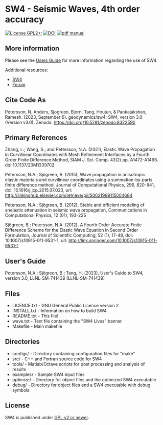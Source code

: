 SW4 - Seismic Waves, 4th order accuracy
===========================================================
[![License GPL2+:](https://img.shields.io/badge/License-GPL%202%2B-red)](https://github.com/geodynamics/sw4/blob/master/LICENSE.txt)
[![DOI](https://zenodo.org/badge/DOI/10.5281/zenodo.8322590.svg)](https://doi.org/10.5281/zenodo.8322590)
[![pdf manual](https://img.shields.io/badge/get-PDF-green.svg)](https://github.com/geodynamics/sw4/blob/master/doc/SW4_UsersGuide.pdf)

More information
----------------
Please see the [Users Guide](https://github.com/geodynamics/sw4/blob/master/doc/SW4_UsersGuide.pdf) for more information regarding the use of SW4.

Additional resources:
- [SW4](https://geodynamics.org/resources/sw4/about)
- [Forum](https://community.geodynamics.org/c/sw4/32)

Cite Code As
------------
Petersson, N. Anders, Sjogreen, Bjorn, Tang, Houjun, & Pankajakshan, Ramesh. (2023, September 6). geodynamics/sw4: SW4, version 3.0 (Version v3.0). Zenodo. https://doi.org/10.5281/zenodo.8322590

Primary References
------------------
Zhang, L.;  Wang, S.; and Petersson, N.A. (2021), Elastic Wave Propagation in Curvilinear Coordinates with Mesh Refinement Interfaces by a Fourth Order Finite Difference Method, SIAM J. Sci. Comp.  43(2) pp. A1472-A1496. doi:10.1137/20M1339702

Petersson, N.A.; Sjögreen, B. (2015), Wave propagation in anisotropic elastic materials and curvilinear coordinates using a summation-by-parts finite difference method, Journal of Computational Physics, 299, 820-841, doi: 10.1016/j.jcp.2015.07.023, url: http://linkinghub.elsevier.com/retrieve/pii/S0021999115004684

Petersson, N.A.; Sjögreen, B. (2012), Stable and efficient modeling of anelastic attenuation in seismic wave propagation, Communications in Computational Physics, 12 (01), 193-225

Sjögreen, B.; Petersson, N.A. (2012), A Fourth Order Accurate Finite Difference Scheme for the Elastic Wave Equation in Second Order Formulation, Journal of Scientific Computing, 52 (1), 17-48, doi: 10.1007/s10915-011-9531-1, url: http://link.springer.com/10.1007/s10915-011-9531-1



User's Guide
------------
Petersson, N.A.; Sjögreen, B.; Tang, H. (2023), User's Guide to SW4, version 3.0, LLNL-SM-741439 (LLNL-SM-741439)

Files
-----

- LICENCE.txt -    GNU General Public Licence version 2
- INSTALL.txt  - Information on how to build SW4
- README.txt  - This file!
- wave.txt    - Text file containing the "SW4 Lives" banner
- Makefile     - Main makefile

Directories
-----------
- configs/    -  Directory containing configuration files for "make"
- src/        -  C++ and Fortran source code for SW4
- tools/       - Matlab/Octave scripts for post processing and analysis of results
- examples/   - Sample SW4 input files
- optimize/    - Directory for object files and the optimized SW4 executable
- debug/       - Directory for object files and a SW4 executable with debug symbols

License
-------

SW4 is published under [GPL v2 or newer](LICENSE.txt).


